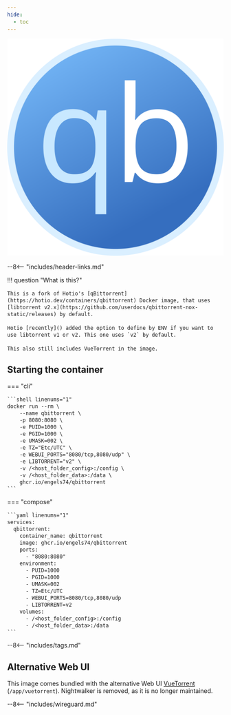 ```yaml
---
hide:
  - toc
---
```


<div class="image-logo"><img src="/img/image-logos/qbittorrent.svg" alt="logo"></div>

--8<-- "includes/header-links.md"

!!! question "What is this?"

    This is a fork of Hotio's [qBittorrent](https://hotio.dev/containers/qbittorrent) Docker image, that uses [libtorrent v2.x](https://github.com/userdocs/qbittorrent-nox-static/releases) by default.
    
    Hotio [recently]() added the option to define by ENV if you want to use libtorrent v1 or v2. This one uses `v2` by default.
    
    This also still includes VueTorrent in the image.

## Starting the container

=== "cli"

    ```shell linenums="1"
    docker run --rm \
        --name qbittorrent \
        -p 8080:8080 \
        -e PUID=1000 \
        -e PGID=1000 \
        -e UMASK=002 \
        -e TZ="Etc/UTC" \
        -e WEBUI_PORTS="8080/tcp,8080/udp" \
        -e LIBTORRENT="v2" \
        -v /<host_folder_config>:/config \
        -v /<host_folder_data>:/data \
        ghcr.io/engels74/qbittorrent
    ```

=== "compose"

    ```yaml linenums="1"
    services:
      qbittorrent:
        container_name: qbittorrent
        image: ghcr.io/engels74/qbittorrent
        ports:
          - "8080:8080"
        environment:
          - PUID=1000
          - PGID=1000
          - UMASK=002
          - TZ=Etc/UTC
          - WEBUI_PORTS=8080/tcp,8080/udp
          - LIBTORRENT=v2
        volumes:
          - /<host_folder_config>:/config
          - /<host_folder_data>:/data
    ```

--8<-- "includes/tags.md"

## Alternative Web UI

This image comes bundled with the alternative Web UI [VueTorrent](https://github.com/VueTorrent/VueTorrent) (`/app/vuetorrent`). Nightwalker is removed, as it is no longer maintained.

--8<-- "includes/wireguard.md"